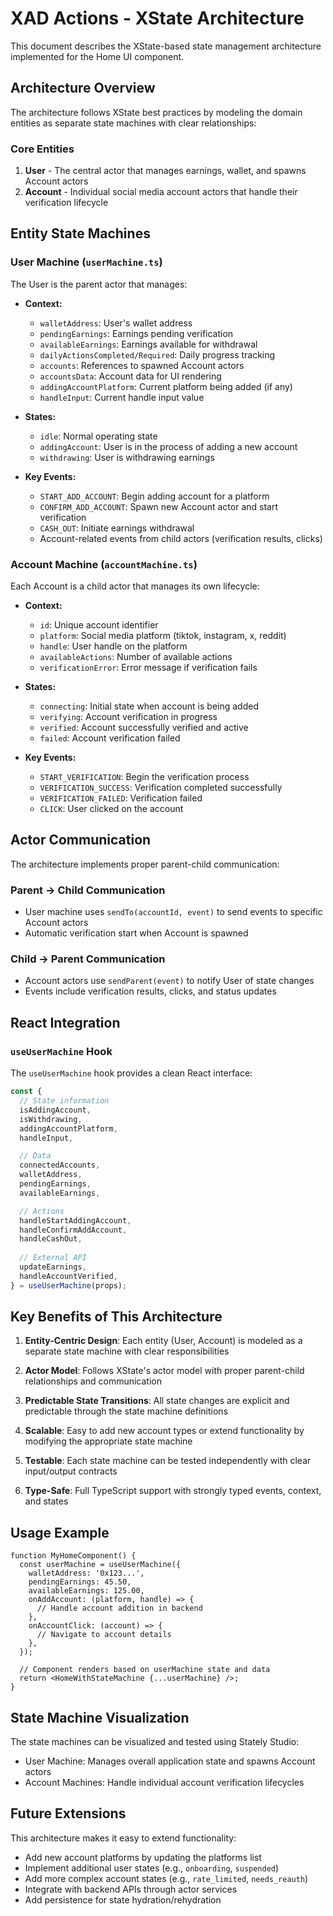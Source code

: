 # XAD Actions - XState Architecture

This document describes the XState-based state management architecture implemented for the Home UI component.

## Architecture Overview

The architecture follows XState best practices by modeling the domain entities as separate state machines with clear relationships:

### Core Entities

1. **User** - The central actor that manages earnings, wallet, and spawns Account actors
2. **Account** - Individual social media account actors that handle their verification lifecycle

## Entity State Machines

### User Machine (`userMachine.ts`)

The User is the parent actor that manages:

- **Context:**
  - `walletAddress`: User's wallet address
  - `pendingEarnings`: Earnings pending verification
  - `availableEarnings`: Earnings available for withdrawal
  - `dailyActionsCompleted/Required`: Daily progress tracking
  - `accounts`: References to spawned Account actors
  - `accountsData`: Account data for UI rendering
  - `addingAccountPlatform`: Current platform being added (if any)
  - `handleInput`: Current handle input value

- **States:**
  - `idle`: Normal operating state
  - `addingAccount`: User is in the process of adding a new account
  - `withdrawing`: User is withdrawing earnings

- **Key Events:**
  - `START_ADD_ACCOUNT`: Begin adding account for a platform
  - `CONFIRM_ADD_ACCOUNT`: Spawn new Account actor and start verification
  - `CASH_OUT`: Initiate earnings withdrawal
  - Account-related events from child actors (verification results, clicks)

### Account Machine (`accountMachine.ts`)

Each Account is a child actor that manages its own lifecycle:

- **Context:**
  - `id`: Unique account identifier
  - `platform`: Social media platform (tiktok, instagram, x, reddit)
  - `handle`: User handle on the platform
  - `availableActions`: Number of available actions
  - `verificationError`: Error message if verification fails

- **States:**
  - `connecting`: Initial state when account is being added
  - `verifying`: Account verification in progress
  - `verified`: Account successfully verified and active
  - `failed`: Account verification failed

- **Key Events:**
  - `START_VERIFICATION`: Begin the verification process
  - `VERIFICATION_SUCCESS`: Verification completed successfully
  - `VERIFICATION_FAILED`: Verification failed
  - `CLICK`: User clicked on the account

## Actor Communication

The architecture implements proper parent-child communication:

### Parent → Child Communication
- User machine uses `sendTo(accountId, event)` to send events to specific Account actors
- Automatic verification start when Account is spawned

### Child → Parent Communication  
- Account actors use `sendParent(event)` to notify User of state changes
- Events include verification results, clicks, and status updates

## React Integration

### `useUserMachine` Hook

The `useUserMachine` hook provides a clean React interface:

```typescript
const {
  // State information
  isAddingAccount,
  isWithdrawing,
  addingAccountPlatform,
  handleInput,

  // Data
  connectedAccounts,
  walletAddress,
  pendingEarnings,
  availableEarnings,

  // Actions
  handleStartAddingAccount,
  handleConfirmAddAccount,
  handleCashOut,
  
  // External API
  updateEarnings,
  handleAccountVerified,
} = useUserMachine(props);
```

## Key Benefits of This Architecture

1. **Entity-Centric Design**: Each entity (User, Account) is modeled as a separate state machine with clear responsibilities

2. **Actor Model**: Follows XState's actor model with proper parent-child relationships and communication

3. **Predictable State Transitions**: All state changes are explicit and predictable through the state machine definitions

4. **Scalable**: Easy to add new account types or extend functionality by modifying the appropriate state machine

5. **Testable**: Each state machine can be tested independently with clear input/output contracts

6. **Type-Safe**: Full TypeScript support with strongly typed events, context, and states

## Usage Example

```tsx
function MyHomeComponent() {
  const userMachine = useUserMachine({
    walletAddress: '0x123...',
    pendingEarnings: 45.50,
    availableEarnings: 125.00,
    onAddAccount: (platform, handle) => {
      // Handle account addition in backend
    },
    onAccountClick: (account) => {
      // Navigate to account details
    },
  });

  // Component renders based on userMachine state and data
  return <HomeWithStateMachine {...userMachine} />;
}
```

## State Machine Visualization

The state machines can be visualized and tested using Stately Studio:
- User Machine: Manages overall application state and spawns Account actors
- Account Machines: Handle individual account verification lifecycles

## Future Extensions

This architecture makes it easy to extend functionality:

- Add new account platforms by updating the platforms list
- Implement additional user states (e.g., `onboarding`, `suspended`)
- Add more complex account states (e.g., `rate_limited`, `needs_reauth`)
- Integrate with backend APIs through actor services
- Add persistence for state hydration/rehydration